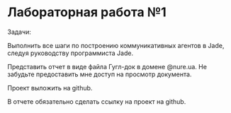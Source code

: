 # Лабораторная работа №1

Задачи:

Выполнить все шаги по построению коммуникативных агентов в Jade, следуя руководству программиста Jade.

Представить отчет в виде файла Гугл-док в домене @nure.ua. Не забудьте предоставить мне доступ на просмотр документа.

Проект выложить на github.

В отчете обязательно сделать ссылку на проект на github.
